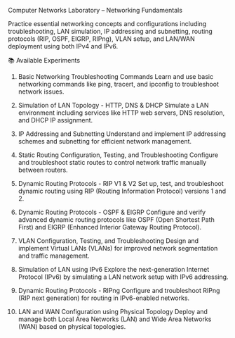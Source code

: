 
Computer Networks Laboratory – Networking Fundamentals

Practice essential networking concepts and configurations including troubleshooting, LAN simulation, IP addressing and subnetting, routing protocols (RIP, OSPF, EIGRP, RIPng), VLAN setup, and LAN/WAN deployment using both IPv4 and IPv6.

📚 Available Experiments

1. Basic Networking Troubleshooting Commands
Learn and use basic networking commands like ping, tracert, and ipconfig to troubleshoot network issues.


2. Simulation of LAN Topology - HTTP, DNS & DHCP
Simulate a LAN environment including services like HTTP web servers, DNS resolution, and DHCP IP assignment.


3. IP Addressing and Subnetting
Understand and implement IP addressing schemes and subnetting for efficient network management.


4. Static Routing Configuration, Testing, and Troubleshooting
Configure and troubleshoot static routes to control network traffic manually between routers.


5. Dynamic Routing Protocols - RIP V1 & V2
Set up, test, and troubleshoot dynamic routing using RIP (Routing Information Protocol) versions 1 and 2.


6. Dynamic Routing Protocols - OSPF & EIGRP
Configure and verify advanced dynamic routing protocols like OSPF (Open Shortest Path First) and EIGRP (Enhanced Interior Gateway Routing Protocol).


7. VLAN Configuration, Testing, and Troubleshooting
Design and implement Virtual LANs (VLANs) for improved network segmentation and traffic management.


8. Simulation of LAN using IPv6
Explore the next-generation Internet Protocol (IPv6) by simulating a LAN network setup with IPv6 addressing.


9. Dynamic Routing Protocols - RIPng
Configure and troubleshoot RIPng (RIP next generation) for routing in IPv6-enabled networks.


10. LAN and WAN Configuration using Physical Topology
Deploy and manage both Local Area Networks (LAN) and Wide Area Networks (WAN) based on physical topologies.





